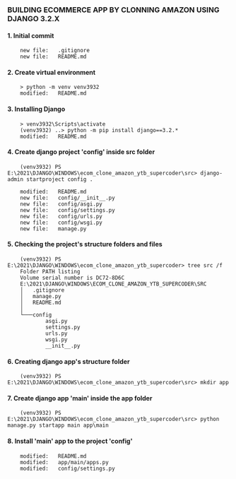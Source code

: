 ### BUILDING ECOMMERCE APP BY CLONNING AMAZON USING DJANGO 3.2.X

#### 1. Initial commit

        new file:   .gitignore
        new file:   README.md

#### 2. Create virtual environment

	    > python -m venv venv3932
	    modified:   README.md

#### 3. Installing Django

	    > venv3932\Scripts\activate
	    (venv3932) ..> python -m pip install django==3.2.*
	    modified:   README.md

#### 4. Create django project 'config' inside src folder

	    (venv3932) PS E:\2021\DJANGO\WINDOWS\ecom_clone_amazon_ytb_supercoder\src> django-admin startproject config .

        modified:   README.md
        new file:   config/__init__.py
        new file:   config/asgi.py
        new file:   config/settings.py
        new file:   config/urls.py
        new file:   config/wsgi.py
        new file:   manage.py

#### 5. Checking the project's structure folders and files

        (venv3932) PS E:\2021\DJANGO\WINDOWS\ecom_clone_amazon_ytb_supercoder> tree src /f
		Folder PATH listing
		Volume serial number is DC72-8D6C
		E:\2021\DJANGO\WINDOWS\ECOM_CLONE_AMAZON_YTB_SUPERCODER\SRC
		│   .gitignore
		│   manage.py
		│   README.md
		│
		└───config
		        asgi.py
		        settings.py
		        urls.py
		        wsgi.py
		        __init__.py

#### 6. Creating django app's structure folder

        (venv3932) PS E:\2021\DJANGO\WINDOWS\ecom_clone_amazon_ytb_supercoder\src> mkdir app

#### 7. Create django app 'main' inside the app folder

        (venv3932) PS E:\2021\DJANGO\WINDOWS\ecom_clone_amazon_ytb_supercoder\src> python manage.py startapp main app\main


#### 8. Install 'main' app to the project 'config'

        modified:   README.md
        modified:   app/main/apps.py
        modified:   config/settings.py


























































































































































































































